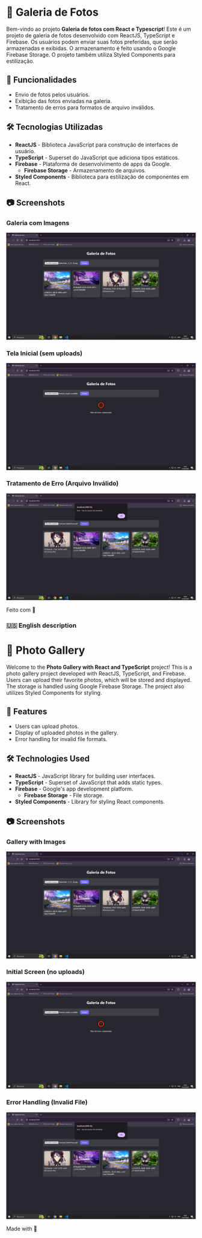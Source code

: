 # 📸 Galeria de Fotos

Bem-vindo ao projeto **Galeria de fotos com React e Typescript**! Este é um projeto de galeria de fotos desenvolvido com ReactJS, TypeScript e Firebase. Os usuários podem enviar suas fotos preferidas, que serão armazenadas e exibidas. O armazenamento é feito usando o Google Firebase Storage. O projeto também utiliza Styled Components para estilização.

## 🚀 Funcionalidades

- Envio de fotos pelos usuários.
- Exibição das fotos enviadas na galeria.
- Tratamento de erros para formatos de arquivo inválidos.

## 🛠️ Tecnologias Utilizadas

- **ReactJS** - Biblioteca JavaScript para construção de interfaces de usuário.
- **TypeScript** - Superset do JavaScript que adiciona tipos estáticos.
- **Firebase** - Plataforma de desenvolvimento de apps da Google.
  - **Firebase Storage** - Armazenamento de arquivos.
- **Styled Components** - Biblioteca para estilização de componentes em React.

## 📷 Screenshots

### Galeria com Imagens

![Galeria com Imagens](public/images/2.PNG)

### Tela Inicial (sem uploads)

![Tela Inicial](public/images/1.PNG)

### Tratamento de Erro (Arquivo Inválido)

![Erro de Arquivo Inválido](public/images/3.PNG)

Feito com 💖

### 🇺🇸 English description

# 📸 Photo Gallery

Welcome to the **Photo Gallery with React and TypeScript** project! This is a photo gallery project developed with ReactJS, TypeScript, and Firebase. Users can upload their favorite photos, which will be stored and displayed. The storage is handled using Google Firebase Storage. The project also utilizes Styled Components for styling.

## 🚀 Features

- Users can upload photos.
- Display of uploaded photos in the gallery.
- Error handling for invalid file formats.

## 🛠️ Technologies Used

- **ReactJS** - JavaScript library for building user interfaces.
- **TypeScript** - Superset of JavaScript that adds static types.
- **Firebase** - Google's app development platform.
  - **Firebase Storage** - File storage.
- **Styled Components** - Library for styling React components.

## 📷 Screenshots

### Gallery with Images

![Gallery with Images](public/images/2.PNG)

### Initial Screen (no uploads)

![Initial Screen](public/images/1.PNG)

### Error Handling (Invalid File)

![Invalid File Error](public/images/3.PNG)

Made with 💖